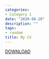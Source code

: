 ```yaml
---
categories:
- Category 1
date: "2020-08-20"
description: ""
tags:
- random
title: My CV
---
```


[DOWNLOAD](https://www.dropbox.com/s/2n2eje5g8hy8jx7/CV20200815.pdf?dl=0)